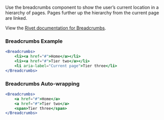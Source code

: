 Use the breadcrumbs component to show the user’s current location in a hierarchy of pages. Pages further up the hierarchy from the current page are linked.

View the [Rivet documentation for Breadcrumbs](https://rivet.iu.edu/components/breadcrumbs/).

### Breadcrumbs Example

<!-- prettier-ignore-start -->
```jsx
<Breadcrumbs>
    <li><a href="#">Home</a></li>
    <li><a href="#">Tier two</a></li>
    <li aria-label="Current page">Tier three</li>
</Breadcrumbs>
```
<!-- prettier-ignore-end -->

### Breadcrumbs Auto-wrapping

<!-- prettier-ignore-start -->
```jsx
<Breadcrumbs>
    <a href="#">Home</a>
    <a href="#">Tier two</a>
    <span>Tier three</span>
</Breadcrumbs>
```
<!-- prettier-ignore-end -->
